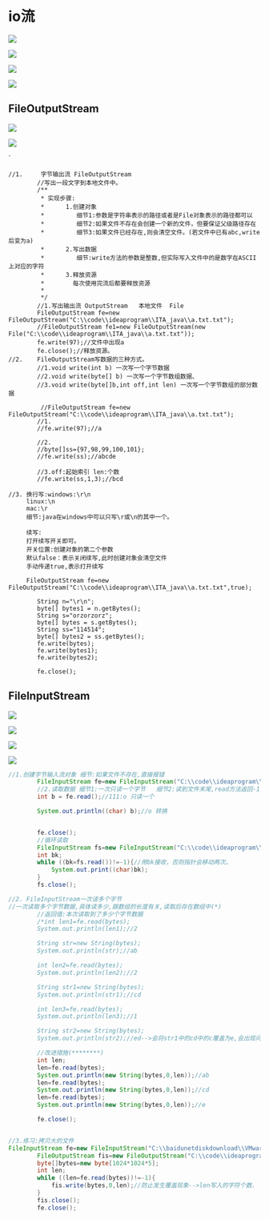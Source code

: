 # io流

![](C:%5CUsers%5C23139%5COneDrive%5CPictures%5CC337F9F18D3E28CF7D8C0C94BD3FC012.jpg)

![](C:%5CUsers%5C23139%5COneDrive%5CPictures%5CDFFEBD1F3579E153C7C1779414B44AF5.jpg)

![](C:%5CUsers%5C23139%5COneDrive%5CPictures%5C69D02ABF82000ABEFE537F25064A2F40.jpg)

![](C:%5CUsers%5C23139%5COneDrive%5CPictures%5CCC227756443EC298BD10F93F709C6116.jpg)



## FileOutputStream

![](C:%5CUsers%5C23139%5COneDrive%5CPictures%5CD66DAFBB627E4E719932B6F45324BEC9.jpg)

![](C:%5CUsers%5C23139%5COneDrive%5CPictures%5CC792340D3C7CB2FF918D55F03737757B.jpg)

`

```
//1.     字节输出流 FileOutputStream
        //写出一段文字到本地文件中。
        /**
         * 实现步骤:
         *      1.创建对象
         *         细节1:参数是字符串表示的路径或者是File对象表示的路径都可以
         *         细节2:如果文件不存在会创建一个新的文件，但要保证父级路径存在
         *         细节3:如果文件已经存在,则会清空文件。(若文件中已有abc,write后变为a)
         *      2.写出数据
         *         细节:write方法的参数是整数,但实际写入文件中的是数字在ASCII上对应的字符
         *      3.释放资源
         *        每次使用完流后都要释放资源
         *
         */
        //1.写出输出流 OutputStream   本地文件  File
        FileOutputStream fe=new FileOutputStream("C:\\code\\ideaprogram\\ITA_java\\a.txt.txt");
        //FileOutputStream fe1=new FileOutputStream(new File("C:\\code\\ideaprogram\\ITA_java\\a.txt.txt"));
        fe.write(97);//文件中出现a
        fe.close();//释放资源。
//2.    FileOutputStream写数据的三种方式。
        //1.void write(int b) 一次写一个字节数据
        //2.void write(byte[] b) 一次写一个字节数组数据、
        //3.void write(byte[]b,int off,int len) 一次写一个字节数组的部分数据
        
         //FileOutputStream fe=new FileOutputStream("C:\\code\\ideaprogram\\ITA_java\\a.txt.txt");
        //1.
        //fe.write(97);//a

        //2.
        //byte[]ss={97,98,99,100,101};
        //fe.write(ss);//abcde

        //3.off:起始索引 len:个数
        //fe.write(ss,1,3);//bcd

//3. 换行写:windows:\r\n
     linux:\n
     mac:\r
     细节:java在windows中可以只写\r或\n的其中一个。
     
     续写:
     打开续写开关即可。
     开关位置:创建对象的第二个参数
     默认false：表示关闭续写,此时创建对象会清空文件
     手动传递true,表示打开续写
     
     FileOutputStream fe=new FileOutputStream("C:\\code\\ideaprogram\\ITA_java\\a.txt.txt",true);

        String n="\r\n";
        byte[] bytes1 = n.getBytes();
        String s="orzorzorz";
        byte[] bytes = s.getBytes();
        String ss="114514";
        byte[] bytes2 = ss.getBytes();
        fe.write(bytes);
        fe.write(bytes1);
        fe.write(bytes2);

        fe.close();

```

## FileInputStream

![](C:%5CUsers%5C23139%5COneDrive%5CPictures%5CDEB2BFD7A447AEA9761AD678D6770AE0.jpg)

![](C:%5CUsers%5C23139%5COneDrive%5CPictures%5C7D8E84A9DD5D42E0406F7355A3AB5601.jpg)

![](C:%5CUsers%5C23139%5COneDrive%5CPictures%5C8A67F1B3CFE546D57CD14329621FD1EA.jpg)

![](C:%5CUsers%5C23139%5COneDrive%5CPictures%5C45F2EE7B6569CDFCB53FB8F0298A3CDF.jpg)

```java
//1.创建字节输入流对象 细节:如果文件不存在,直接报错
        FileInputStream fe=new FileInputStream("C:\\code\\ideaprogram\\ITA_java\\a.txt.txt");
        //2.读取数据 细节1:一次只读一个字节   细节2:读到文件末尾,read方法返回-1.
        int b = fe.read();//111:o 只读一个

        System.out.println((char) b);//o 转换


        fe.close();
        //循环读取
        FileInputStream fs=new FileInputStream("C:\\code\\ideaprogram\\ITA_java\\a.txt.txt");
        int bk;
        while ((bk=fs.read())!=-1){//用bk接收，否则指针会移动两次。
            System.out.print((char)bk);
        }
        fs.close();

//2. FileInputStream一次读多个字节
//一次读取多个字节数据,具体读多少,跟数组的长度有关,读取后存在数组中(*)
        //返回值:本次读取到了多少个字节数据
        /*int len1=fe.read(bytes);
        System.out.println(len1);//2

        String str=new String(bytes);
        System.out.println(str);//ab

        int len2=fe.read(bytes);
        System.out.println(len2);//2

        String str1=new String(bytes);
        System.out.println(str1);//cd

        int len3=fe.read(bytes);
        System.out.println(len3);//1

        String str2=new String(bytes);
        System.out.println(str2);//ed-->会将str1中的cd中的c覆盖为e,会出现问题     */

        //改进措施(********)
        int len;
        len=fe.read(bytes);
        System.out.println(new String(bytes,0,len));//ab
        len=fe.read(bytes);
        System.out.println(new String(bytes,0,len));//cd
        len=fe.read(bytes);
        System.out.println(new String(bytes,0,len));//e

        fe.close();


//3.练习:拷贝大的文件
FileInputStream fe=new FileInputStream("C:\\baidunetdiskdownload\\VMware-workstation-full-17.5.0-22583795.exe");
        FileOutputStream fis=new FileOutputStream("C:\\code\\ideaprogram\\ITA_java\\b.txt.txt");
        byte[]bytes=new byte[1024*1024*5];
        int len;
        while ((len=fe.read(bytes))!=-1){
            fis.write(bytes,0,len);//防止发生覆盖现象-->len写入的字符个数.
        }
        fis.close();
        fe.close();

```

